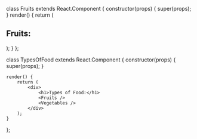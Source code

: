 class Fruits extends React.Component {
    constructor(props) {
        super(props);
    }
    render() {
        return (
            <div>
                <h2>Fruits:</h2>
                <NonCitrus />
                <Citrus />
            </div>
        );
    }
};

class TypesOfFood extends React.Component {
    constructor(props) {
        super(props);
    }

    render() {
        return (
            <div>
                <h1>Types of Food:</h1>
                <Fruits />
                <Vegetables />
            </div>
        );
    }
};